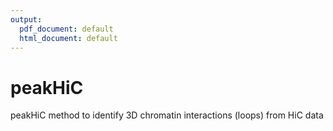 ```yaml
---
output:
  pdf_document: default
  html_document: default
---
```

# peakHiC
peakHiC method to identify 3D chromatin interactions (loops) from HiC data

